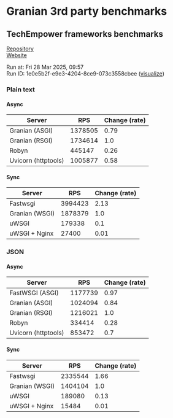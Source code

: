 # Granian 3rd party benchmarks

## TechEmpower frameworks benchmarks

[Repository](https://github.com/TechEmpower/FrameworkBenchmarks)    
[Website](http://www.techempower.com/benchmarks/)

Run at: Fri 28 Mar 2025, 09:57    
Run ID: 1e0e5b2f-e9e3-4204-8ce9-073c3558cbee ([visualize](https://www.techempower.com/benchmarks/#section=test&runid=1e0e5b2f-e9e3-4204-8ce9-073c3558cbee))


### Plain text


#### Async

| Server | RPS | Change (rate) |
| --- | --- | --- |
| Granian (ASGI) | 1378505 | 0.79 |
| Granian (RSGI) | 1734614 | 1.0 |
| Robyn | 445147 | 0.26 |
| Uvicorn (httptools) | 1005877 | 0.58 |

#### Sync

| Server | RPS | Change (rate) |
| --- | --- | --- |
| Fastwsgi | 3994423 | 2.13 |
| Granian (WSGI) | 1878379 | 1.0 |
| uWSGI | 179338 | 0.1 |
| uWSGI + Nginx | 27400 | 0.01 |



### JSON


#### Async

| Server | RPS | Change (rate) |
| --- | --- | --- |
| FastWSGI (ASGI) | 1177739 | 0.97 |
| Granian (ASGI) | 1024094 | 0.84 |
| Granian (RSGI) | 1216021 | 1.0 |
| Robyn | 334414 | 0.28 |
| Uvicorn (httptools) | 853472 | 0.7 |

#### Sync

| Server | RPS | Change (rate) |
| --- | --- | --- |
| Fastwsgi | 2335544 | 1.66 |
| Granian (WSGI) | 1404104 | 1.0 |
| uWSGI | 189080 | 0.13 |
| uWSGI + Nginx | 15484 | 0.01 |


